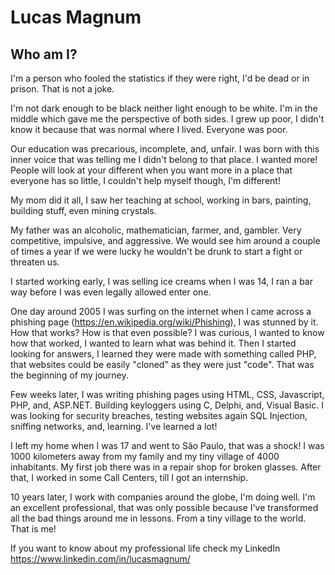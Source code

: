 # Lucas Magnum

## Who am I?

I'm a person who fooled the statistics if they were right, I'd be dead or in prison. That is not a joke. 

I'm not dark enough to be black neither light enough to be white. I'm in the middle which gave me the perspective of both sides. I grew up poor, I didn't know it because that was normal where I lived. Everyone was poor. 

Our education was precarious, incomplete, and, unfair. I was born with this inner voice that was telling me I didn't belong to that place. I wanted more! People will look at your different when you want more in a place that everyone has so little, I couldn't help myself though, I'm different!

My mom did it all, I saw her teaching at school, working in bars, painting, building stuff, even mining crystals. 

My father was an alcoholic, mathematician, farmer, and, gambler. Very competitive, impulsive, and aggressive. We would see him around a couple of times a year if we were lucky he wouldn't be drunk to start a fight or threaten us.

I started working early, I was selling ice creams when I was 14, I ran a bar way before I was even legally allowed enter one.

One day around 2005 I was surfing on the internet when I came across a phishing page (https://en.wikipedia.org/wiki/Phishing), I was stunned by it. How that works? How is that even possible? I was curious, I wanted to know how that worked, I wanted to learn what was behind it. Then I started looking for answers, I learned they were made with something called PHP, that websites could be easily "cloned" as they were just "code". That was the beginning of my journey.

Few weeks later, I was writing phishing pages using HTML, CSS, Javascript, PHP, and, ASP.NET. Building keyloggers using C, Delphi, and, Visual Basic. I was looking for security breaches, testing websites again SQL Injection, sniffing networks, and, learning. I've learned a lot!

I left my home when I was 17 and went to São Paulo, that was a shock! I was 1000 kilometers away from my family and my tiny village of 4000 inhabitants. My first job there was in a repair shop for broken glasses. After that, I worked in some Call Centers, till I got an internship.

10 years later, I work with companies around the globe, I'm doing well. I'm an excellent professional, that was only possible because I've transformed all the bad things around me in lessons. From a tiny village to the world. That is me!

If you want to know about my professional life check my LinkedIn https://www.linkedin.com/in/lucasmagnum/


